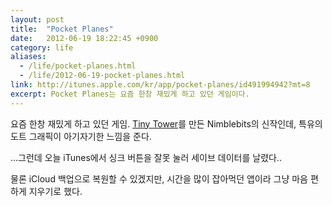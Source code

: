 ```yaml
---
layout: post
title:  "Pocket Planes"
date:   2012-06-19 18:22:45 +0900
category: life
aliases:
  - /life/pocket-planes.html
  - /life/2012-06-19-pocket-planes.html
link: http://itunes.apple.com/kr/app/pocket-planes/id491994942?mt=8
excerpt: Pocket Planes는 요즘 한창 재밌게 하고 있던 게임이다.
---
```


요즘 한창 재밌게 하고 있던 게임. [Tiny Tower](http://itunes.apple.com/kr/app/tiny-tower/id422667065?mt=8)를 만든 Nimblebits의 신작인데, 특유의 도트 그래픽이 아기자기한 느낌을 준다.

...그런데 오늘 iTunes에서 싱크 버튼을 잘못 눌러 세이브 데이터를 날렸다..

물론 iCloud 백업으로 복원할 수 있겠지만, 시간을 많이 잡아먹던 앱이라 그냥 마음 편하게 지우기로 했다.